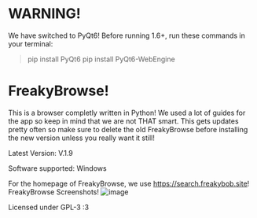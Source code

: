 # WARNING!
We have switched to PyQt6! Before running 1.6+, run these commands in your terminal:
> pip install PyQt6
> pip install PyQt6-WebEngine

# FreakyBrowse!
This is a browser completly written in Python! We used a lot of guides for the app so keep in mind that we are not THAT smart. 
This gets updates pretty often so make sure to delete the old FreakyBrowse before installing the new version unless you really want it still!

Latest Version: V.1.9

Software supported: Windows

For the homepage of FreakyBrowse, we use https://search.freakybob.site!
FreakyBrowse Screenshots! 
![image](https://github.com/user-attachments/assets/f00f26fa-1eae-4ae1-9789-cfdddd1002cf)


Licensed under GPL-3 :3
